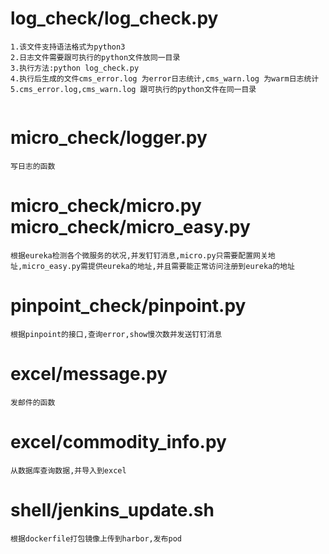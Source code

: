 # log_check/log_check.py
```
1.该文件支持语法格式为python3 
2.日志文件需要跟可执行的python文件放同一目录 
3.执行方法:python log_check.py 
4.执行后生成的文件cms_error.log 为error日志统计,cms_warn.log 为warm日志统计 
5.cms_error.log,cms_warn.log 跟可执行的python文件在同一目录
 
```
# micro_check/logger.py
```
写日志的函数

```
# micro_check/micro.py micro_check/micro_easy.py
```
根据eureka检测各个微服务的状况,并发钉钉消息,micro.py只需要配置网关地址,micro_easy.py需提供eureka的地址,并且需要能正常访问注册到eureka的地址

```

# pinpoint_check/pinpoint.py
```
根据pinpoint的接口,查询error,show慢次数并发送钉钉消息

```
# excel/message.py
```
发邮件的函数
```

# excel/commodity_info.py
```
从数据库查询数据,并导入到excel
```

# shell/jenkins_update.sh
```
根据dockerfile打包镜像上传到harbor,发布pod
```
